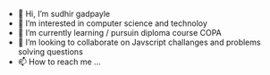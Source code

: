 - 👋 Hi, I’m sudhir gadpayle 
- 👀 I’m interested in computer science and technoloy
- 🌱 I’m currently learning / pursuin diploma course COPA
- 💞️ I’m looking to collaborate on Javscript challanges and problems solving questions
- 📫 How to reach me ...

<!---
w3Scribe/w3Scribe is a ✨ special ✨ repository because its `README.md` (this file) appears on your GitHub profile.
You can click the Preview link to take a look at your changes.
--->
